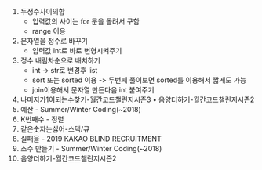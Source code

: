 1. 두정수사이의합 </br>
    * 입력값의 사이는 for 문을 돌려서 구함
    * range 이용
2. 문자열을 정수로 바꾸기</br>
    * 입력값 int로 바로 변형시켜주기
3. 정수 내림차순으로 배치하기</br>
    * int -> str로 변경후 list
    * sort 또는 sorted 이용
        -> 두번째 풀이보면 sorted를 이용해서 짧게도 가능
    * join이용해서 문자열 만든다음 int 붙여주기
4. 나머지가1이되는수찾기-월간코드챌린지시즌3 • 음양더하기-월간코드챌린지시즌2
5. 예산 - Summer/Winter Coding(~2018)
6. K번째수 - 정렬
7. 같은숫자는싫어-스택/큐
8. 실패율 - 2019 KAKAO BLIND RECRUITMENT
9. 소수 만들기 - Summer/Winter Coding(~2018)
10. 음양더하기-월간코드챌린지시즌2

